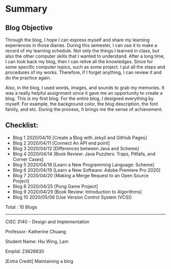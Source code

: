 # Summary

## Blog Objective

Through the blog, I hope I can express myself and share my learning experiences in those diaries. During this semester, I can use it to make a record of my learning schedule. Not only the things I learned in class, but also the other computer skills that I wanted to understand. After a long time, I can look back my blog, then I can relive all the knowledges. Since for some specific computer topics, such as some project. I put all the steps and procedures of my works. Therefore, if I forget anything, I can review it and do the practice again.

Also, in the blog, I used words, images, and sounds to grab my memories. It was a really helpful assignment since it gave me an opportunity to create a blog. This is my first blog. For the entire blog, I designed everything by myself. For example, the background color, the blog description, the font family, and etc. During the process, It brings me the sense of achievement.

## Checklist:
- Blog 1 2020/04/10 [Create a Blog with Jekyll and GitHub Pages]
- Blog 2 2020/04/11 [Connect An API end point]
- Blog 3 2020/04/12 [Differences between Java and Scheme]
- Blog 4 2020/04/14 [Book Review: Java Puzzlers: Traps, Pitfalls, and Corner Cases]
- Blog 5 2020/04/16 [Learn a New Programming Language: Scheme]
- Blog 6 2020/04/19 [Learn a New Software: Adobe Premiere Pro 2020]
- Blog 7 2020/04/20 [Making a Merge Request to an Open Source Project]
- Blog 8 2020/04/25 [Pong Game Project]
- Blog 9 2020/04/29 [Book Review: Introduction to Algorithms]
- Blog 10 2020/05/06 [Use Version Control System (VCS)]

Total : 10 Blogs

----------------------------------------------------------------------------------------------------------------------------

CISC 3140 - Design and Implementation

Professor: Katherine Chuang

Student Name: Hiu Wing, Lam

Emplid: 23626630

[Extra Credit] Maintaining a blog

